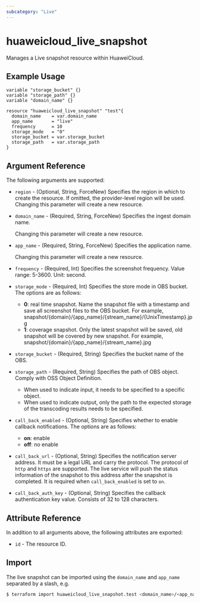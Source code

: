 ```yaml
---
subcategory: "Live"
---
```


# huaweicloud_live_snapshot

Manages a Live snapshot resource within HuaweiCloud.

## Example Usage

```hcl
variable "storage_bucket" {}
variable "storage_path" {}
variable "domain_name" {}

resource "huaweicloud_live_snapshot" "test"{
  domain_name    = var.domain_name
  app_name       = "live"
  frequency      = 10
  storage_mode   = "0"
  storage_bucket = var.storage_bucket
  storage_path   = var.storage_path
}
```

## Argument Reference

The following arguments are supported:

* `region` - (Optional, String, ForceNew) Specifies the region in which to create the resource.
  If omitted, the provider-level region will be used. Changing this parameter will create a new resource.

* `domain_name` - (Required, String, ForceNew) Specifies the ingest domain name.

  Changing this parameter will create a new resource.

* `app_name` - (Required, String, ForceNew) Specifies the application name.

  Changing this parameter will create a new resource.

* `frequency` - (Required, Int) Specifies the screenshot frequency. Value range: 5-3600. Unit: second.

* `storage_mode` - (Required, Int) Specifies the store mode in OBS bucket. The options are as follows:
  + **0**: real time snapshot. Name the snapshot file with a timestamp and
    save all screenshot files to the OBS bucket.
    For example, snapshot/{domain}/{app_name}/{stream_name}/{UnixTimestamp}.jpg
  + **1**: coverage snapshot. Only the latest snapshot will be saved, old snapshot
    will be covered by new snapshot.
    For example, snapshot/{domain}/{app_name}/{stream_name}.jpg

* `storage_bucket` - (Required, String) Specifies the bucket name of the OBS.

* `storage_path` - (Required, String) Specifies the path of OBS object. Comply with OSS Object Definition.
  + When used to indicate input, it needs to be specified to a specific object.
  + When used to indicate output, only the path to the expected storage of the transcoding
    results needs to be specified.

* `call_back_enabled` - (Optional, String) Specifies whether to enable callback notifications.
  The options are as follows:
  + **on**: enable
  + **off**: no enable

* `call_back_url` - (Optional, String) Specifies the notification server address.
  It must be a legal URL and carry the protocol. The protocol of `http` and `https` are supported.
  The live service will push the status information of the snapshot to this address after the snapshot is completed.
  It is required when `call_back_enabled` is set to `on`.

* `call_back_auth_key` - (Optional, String) Specifies the callback authentication key value.
  Consists of 32 to 128 characters.

## Attribute Reference

In addition to all arguments above, the following attributes are exported:

* `id` - The resource ID.

## Import

The live snapshot can be imported using the `domain_name` and `app_name` separated by a slash, e.g.

```bash
$ terraform import huaweicloud_live_snapshot.test <domain_name>/<app_name>
```
